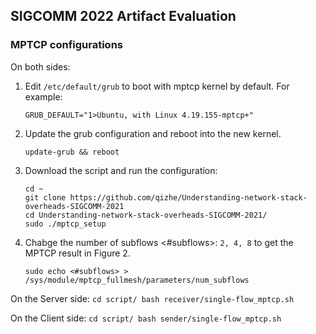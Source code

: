 ## SIGCOMM 2022 Artifact Evaluation

### MPTCP configurations

   On both sides:

   1. Edit `/etc/default/grub` to boot with mptcp kernel by default. For example:  

      ```
      GRUB_DEFAULT="1>Ubuntu, with Linux 4.19.155-mptcp+"
      ```

   2. Update the grub configuration and reboot into the new kernel.  

      ```
      update-grub && reboot
      ```
   
   3. Download the script and run the configuration:

      ```
      cd ~
      git clone https://github.com/qizhe/Understanding-network-stack-overheads-SIGCOMM-2021
      cd Understanding-network-stack-overheads-SIGCOMM-2021/
      sudo ./mptcp_setup
      ```
   
   4. Chabge the number of subflows <#subflows>: `2, 4, 8` to get the MPTCP result in Figure 2.

      ```
      sudo echo <#subflows> > /sys/module/mptcp_fullmesh/parameters/num_subflows
      ```
   
   On the Server side:
      ```
      cd script/
      bash receiver/single-flow_mptcp.sh
      ```
   
   On the Client side:
      ```
      cd script/
      bash sender/single-flow_mptcp.sh
      ```

